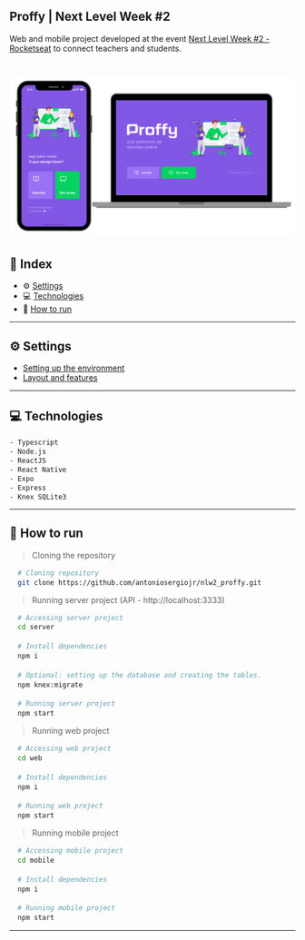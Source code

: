 ## Proffy | Next Level Week #2

Web and mobile project developed at the event [Next Level Week #2 - Rocketseat](https://rocketseat.com.br/) to connect teachers and students.

<h1 align="center">
  <img alt="Proffy" src="./docs/design.png">
</h1>

## 📌 Index
- ⚙ [Settings](#-settings)
- 💻 [Technologies](#-technologies)
- 🚀 [How to run](#-how-to-run)
---

## ⚙ Settings
  - [Setting up the environment](https://www.notion.so/Configurando-Ambiente-NLW-98a471ad3cb6448284b8ceed31c45767)
  - [Layout and features](https://www.notion.so/Vers-o-2-0-Proffy-eefca1b981694cd0a895613bc6235970)
---

## 💻 Technologies
    - Typescript
    - Node.js
    - ReactJS
    - React Native
    - Expo
    - Express
    - Knex SQLite3
---

## 🚀 How to run

  > Cloning the repository
  ```bash
    # Cloning repository
    git clone https://github.com/antoniosergiojr/nlw2_proffy.git
  ```

> Running server project (API - http://localhost:3333)
  ```bash
    # Accessing server project
    cd server
    
    # Install dependencies
    npm i

    # Optional: setting up the database and creating the tables.
    npm knex:migrate 

    # Running server project
    npm start 
  ```

  > Running web project
  ```bash
    # Accessing web project
    cd web
    
    # Install dependencies
    npm i

    # Running web project
    npm start
  ```

  > Running mobile project
  ```bash
    # Accessing mobile project
    cd mobile
    
    # Install dependencies
    npm i

    # Running mobile project
    npm start
  ```
---
